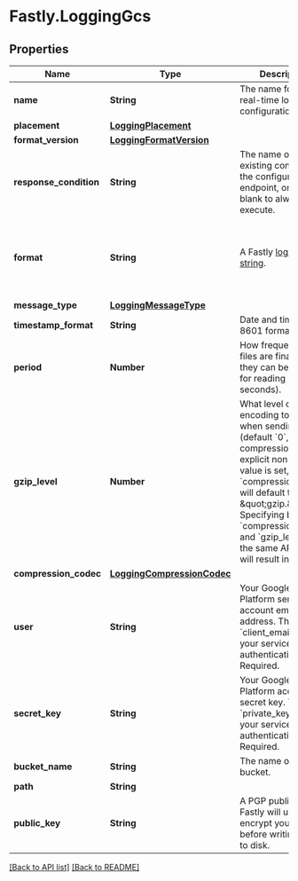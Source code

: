 # Fastly.LoggingGcs

## Properties

Name | Type | Description | Notes
------------ | ------------- | ------------- | -------------
**name** | **String** | The name for the real-time logging configuration. | [optional] 
**placement** | [**LoggingPlacement**](LoggingPlacement.md) |  | [optional] 
**format_version** | [**LoggingFormatVersion**](LoggingFormatVersion.md) |  | [optional] 
**response_condition** | **String** | The name of an existing condition in the configured endpoint, or leave blank to always execute. | [optional] 
**format** | **String** | A Fastly [log format string](https://docs.fastly.com/en/guides/custom-log-formats). | [optional] [default to &#39;%h %l %u %t &quot;%r&quot; %&amp;gt;s %b&#39;]
**message_type** | [**LoggingMessageType**](LoggingMessageType.md) |  | [optional] 
**timestamp_format** | **String** | Date and time in ISO 8601 format. | [optional] [readonly] 
**period** | **Number** | How frequently log files are finalized so they can be available for reading (in seconds). | [optional] [default to 3600]
**gzip_level** | **Number** | What level of gzip encoding to have when sending logs (default &#x60;0&#x60;, no compression). If an explicit non-zero value is set, then &#x60;compression_codec&#x60; will default to \&quot;gzip.\&quot; Specifying both &#x60;compression_codec&#x60; and &#x60;gzip_level&#x60; in the same API request will result in an error. | [optional] [default to 0]
**compression_codec** | [**LoggingCompressionCodec**](LoggingCompressionCodec.md) |  | [optional] 
**user** | **String** | Your Google Cloud Platform service account email address. The &#x60;client_email&#x60; field in your service account authentication JSON. Required. | [optional] 
**secret_key** | **String** | Your Google Cloud Platform account secret key. The &#x60;private_key&#x60; field in your service account authentication JSON. Required. | [optional] 
**bucket_name** | **String** | The name of the GCS bucket. | [optional] 
**path** | **String** |  | [optional] 
**public_key** | **String** | A PGP public key that Fastly will use to encrypt your log files before writing them to disk. | [optional] [default to &#39;null&#39;]



[[Back to API list]](../../README.md#endpoints) [[Back to README]](../../README.md)
